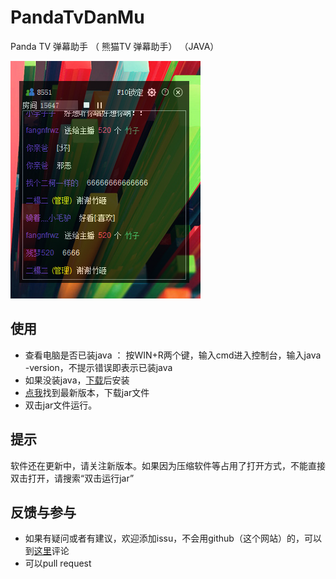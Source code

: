 # PandaTvDanMu
Panda TV  弹幕助手 （ 熊猫TV 弹幕助手） （JAVA）

![](./doc/asset/testPic.png)


## 使用
* 查看电脑是否已装java ： 按WIN+R两个键，输入cmd进入控制台，输入java -version，不提示错误即表示已装java
* 如果没装java，<a href="http://java.com/zh_CN/download/manual.jsp" target="_blank">下载</a>后安装
* <a href="https://github.com/Neutree/PandaTvDanMu/releases" target="_blank">点我</a>找到最新版本，下载jar文件
* 双击jar文件运行。

## 提示
软件还在更新中，请关注新版本。如果因为压缩软件等占用了打开方式，不能直接双击打开，请搜索“双击运行jar”


## 反馈与参与
* 如果有疑问或者有建议，欢迎添加issu，不会用github（这个网站）的，可以到[这里](http://blog.neucrack.com/index.php/archives/233)评论
* 可以pull request
